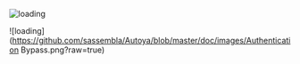 ![loading](https://github.com/sassembla/Autoya/blob/master/doc/images/Overview.png?raw=true)

![loading](https://github.com/sassembla/Autoya/blob/master/doc/images/Authentication Bypass.png?raw=true)

